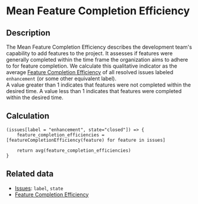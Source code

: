 # Mean Feature Completion Efficiency

## Description

The Mean Feature Completion Efficiency describes the development team's capability to add features to the project. It assesses if features were generally completed within the time frame the organization aims to adhere to for feature completion.
We calculate this qualitative indicator as the average [Feature Completion Efficiency](FeatureCompletionEfficiency.md) of all resolved issues labeled `enhancement` (or some other equivalent label).  
A value greater than 1 indicates that features were not completed within the desired time. A value less than 1 indicates that features were completed within the desired time.

## Calculation

```
(issues[label = "enhancement", state="closed"]) => {
    feature_completion_efficiencies = [featureCompletionEfficiency(feature) for feature in issues]
    
    return avg(feature_completion_efficiencies)
}
```

## Related data
- [Issues](Issue.md): `label`, `state`
- [Feature Completion Efficiency](FeatureCompletionEfficiency.md)